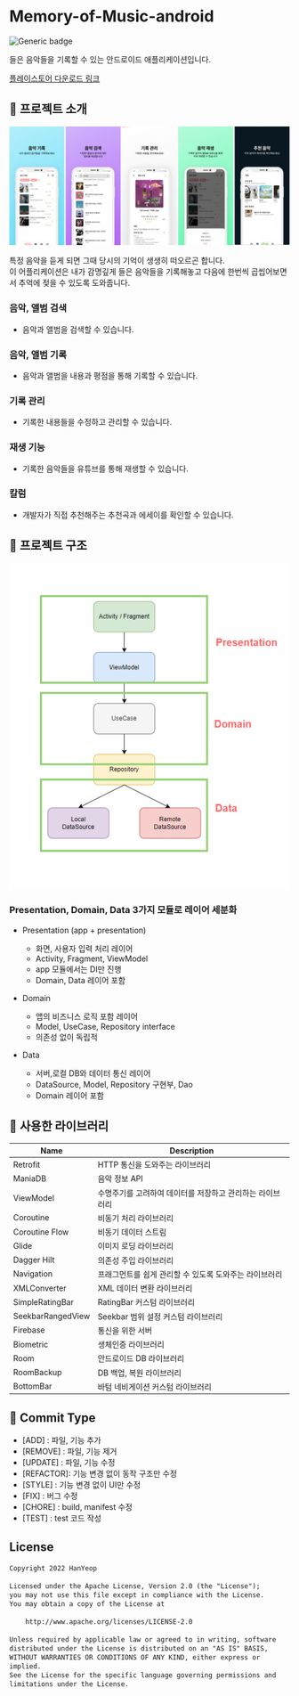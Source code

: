 # Memory-of-Music-android

![Generic badge](https://img.shields.io/badge/version-1.1-green.svg)

들은 음악들을 기록할 수 있는 안드로이드 애플리케이션입니다.

[플레이스토어 다운로드 링크](https://play.google.com/store/apps/details?id=com.hanyeop.mom)

## 📱 프로젝트 소개

![image](./img/1.jpg)

특정 음악을 듣게 되면 그때 당시의 기억이 생생히 떠오르곤 합니다. </br>
이 어플리케이션은 내가 감명깊게 들은 음악들을 기록해놓고 다음에 한번씩 곱씹어보면서 추억에 젖을 수 있도록 도와줍니다.

### 음악, 앨범 검색

- 음악과 앨범을 검색할 수 있습니다.

### 음악, 앨범 기록

- 음악과 앨범을 내용과 평점을 통해 기록할 수 있습니다.

### 기록 관리

- 기록한 내용들을 수정하고 관리할 수 있습니다.

### 재생 기능

- 기록한 음악들을 유튜브를 통해 재생할 수 있습니다.

### 칼럼

- 개발자가 직접 추천해주는 추천곡과 에세이를 확인할 수 있습니다.

## 🔨 프로젝트 구조

![image](./img/구조도.png)

### Presentation, Domain, Data 3가지 모듈로 레이어 세분화

- Presentation (app + presentation)

  - 화면, 사용자 입력 처리 레이어
  - Activity, Fragment, ViewModel
  - app 모듈에서는 DI만 진행
  - Domain, Data 레이어 포함

- Domain

  - 앱의 비즈니스 로직 포함 레이어
  - Model, UseCase, Repository interface
  - 의존성 없이 독립적

- Data
  - 서버,로컬 DB와 데이터 통신 레이어
  - DataSource, Model, Repository 구현부, Dao
  - Domain 레이어 포함

## 🎨 사용한 라이브러리

| Name              | Description                                               |
| ----------------- | --------------------------------------------------------- |
| Retrofit          | HTTP 통신을 도와주는 라이브러리                           |
| ManiaDB           | 음악 정보 API                                             |
| ViewModel         | 수명주기를 고려하여 데이터를 저장하고 관리하는 라이브러리 |
| Coroutine         | 비동기 처리 라이브러리                                    |
| Coroutine Flow    | 비동기 데이터 스트림                                      |
| Glide             | 이미지 로딩 라이브러리                                    |
| Dagger Hilt       | 의존성 주입 라이브러리                                    |
| Navigation        | 프래그먼트를 쉽게 관리할 수 있도록 도와주는 라이브러리    |
| XMLConverter      | XML 데이터 변환 라이브러리                                |
| SimpleRatingBar   | RatingBar 커스텀 라이브러리                               |
| SeekbarRangedView | Seekbar 범위 설정 커스텀 라이브러리                       |
| Firebase          | 통신을 위한 서버                                          |
| Biometric         | 생체인증 라이브러리                                       |
| Room              | 안드로이드 DB 라이브러리                                  |
| RoomBackup        | DB 백업, 복원 라이브러리                                  |
| BottomBar         | 바텀 네비게이션 커스텀 라이브러리                         |

## 📝 Commit Type

- [ADD] : 파일, 기능 추가
- [REMOVE] : 파일, 기능 제거
- [UPDATE] : 파일, 기능 수정
- [REFACTOR]: 기능 변경 없이 동작 구조만 수정
- [STYLE] : 기능 변경 없이 UI만 수정
- [FIX] : 버그 수정
- [CHORE] : build, manifest 수정
- [TEST] : test 코드 작성

## License
```
Copyright 2022 HanYeop

Licensed under the Apache License, Version 2.0 (the "License");
you may not use this file except in compliance with the License.
You may obtain a copy of the License at

    http://www.apache.org/licenses/LICENSE-2.0

Unless required by applicable law or agreed to in writing, software
distributed under the License is distributed on an "AS IS" BASIS,
WITHOUT WARRANTIES OR CONDITIONS OF ANY KIND, either express or implied.
See the License for the specific language governing permissions and
limitations under the License.
```
